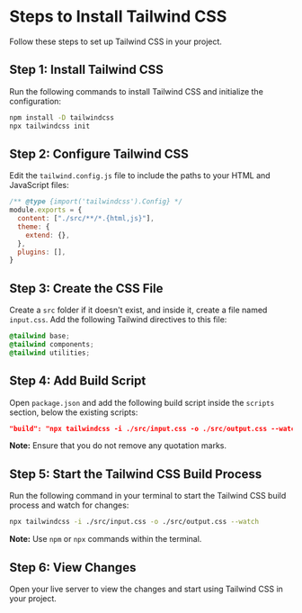 # Steps to Install Tailwind CSS

Follow these steps to set up Tailwind CSS in your project.

## Step 1: Install Tailwind CSS

Run the following commands to install Tailwind CSS and initialize the configuration:

```bash
npm install -D tailwindcss
npx tailwindcss init
```

## Step 2: Configure Tailwind CSS

Edit the `tailwind.config.js` file to include the paths to your HTML and JavaScript files:

```js
/** @type {import('tailwindcss').Config} */
module.exports = {
  content: ["./src/**/*.{html,js}"],
  theme: {
    extend: {},
  },
  plugins: [],
}
```

## Step 3: Create the CSS File

Create a `src` folder if it doesn't exist, and inside it, create a file named `input.css`. Add the following Tailwind directives to this file:

```css
@tailwind base;
@tailwind components;
@tailwind utilities;
```

## Step 4: Add Build Script

Open `package.json` and add the following build script inside the `scripts` section, below the existing scripts:

```json
"build": "npx tailwindcss -i ./src/input.css -o ./src/output.css --watch"
```

**Note:** Ensure that you do not remove any quotation marks.

## Step 5: Start the Tailwind CSS Build Process

Run the following command in your terminal to start the Tailwind CSS build process and watch for changes:

```bash
npx tailwindcss -i ./src/input.css -o ./src/output.css --watch
```

**Note:** Use `npm` or `npx` commands within the terminal.

## Step 6: View Changes

Open your live server to view the changes and start using Tailwind CSS in your project.
